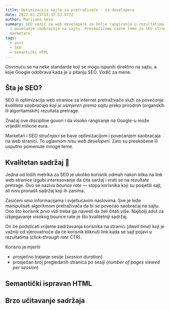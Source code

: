 ```yaml
---
title: Optimizacija sajta za pretraživače - za developere
date: 2022-01-25T19:33:53.977Z
author: Marijana Sevo
summary: SEO vodič za web developere za bolje rangiranje u rezultatima pretrage
  i povećanje saobraćaja na sajtu. Preskočićemo razne teme za SEO stručnjake i
  marketare.
tags:
  - post
  - SEO
  - semantički HTML
---
```

Osvrnuću se na neke standarde koji se mogu ispuniti direktno na sajtu, a koje Google odobrava kada je u pitanju SEO. Vodič za mene.

## Šta je SEO?

SEO ili optimizacija web stranice za internet pretraživače služi za <em>povećanje kvaliteta saobraćaja koji je usmjeren prema sajtu</em> preko prirodnih (organskih ili algoritamskih) rezultata pretrage.

Značaj ove discipline govori i da visoko rangiranje na Google-u može vrijediti milione eura.

<p class="tip right-tip" style="--span-row: 1;">Marketari i <em>SEO stručnjaci</em> se bave optimizacijom i povećanjem saobraćaja na web stranici. To uglavnom <em>nisu web developeri</em>. Zato su preskočene ili usputno pomenute mnoge teme.</p>

## Kvalitetan sadržaj 👑 
Jedna od loših metrika za SEO je ukoliko korisnik odmah nakon klika na link web stranice izgubi interesovanje da čita saržaj i vrati se na rezultate pretrage. Ovo se naziva <em>bounce rate</em> — stopa korisnika koji su posjetili sajt, ali nisu pronašli sadržaj koji ih zanima. 

Zasićeni smo informacijama i svjetlucavim naslovima. Sve je teže manipulisati algoritmom pretraživača da bi se povećao saobraćaj na sajtu. Ono što korisnik prvo vidi treba ga navesti da želi čitati više. Najbolji adut za izbjegavanje visokog bounce rate je što kvalitetniji sadržaj.

On će podsticati vrijeme zadržavanja korisnika na stranici (<em>dwell time</em>) koji je važniji od vjerovatnoće da će korisnik kliknuti link kada se sajt pojavi u rezultatima (<em>click-through rate</em> CTR).

Korisno je mjeriti
+ <span>prosječno trajanje sesije (<em>session duration</em>)</span>
+ <span>prosječan broj pregledanih stranica po sesiji (<em>number of pages viewed per session</em>)</span>


## Semantički ispravan HTML

## Brzo učitavanje sadržaja

